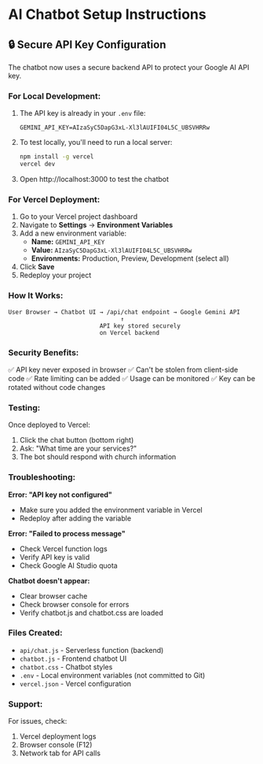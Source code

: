 # AI Chatbot Setup Instructions

## 🔒 Secure API Key Configuration

The chatbot now uses a secure backend API to protect your Google AI API key.

### For Local Development:

1. The API key is already in your `.env` file:
   ```
   GEMINI_API_KEY=AIzaSyC5DapG3xL-Xl3lAUIFI04L5C_UBSVHRRw
   ```

2. To test locally, you'll need to run a local server:
   ```bash
   npm install -g vercel
   vercel dev
   ```

3. Open http://localhost:3000 to test the chatbot

### For Vercel Deployment:

1. Go to your Vercel project dashboard
2. Navigate to **Settings** → **Environment Variables**
3. Add a new environment variable:
   - **Name:** `GEMINI_API_KEY`
   - **Value:** `AIzaSyC5DapG3xL-Xl3lAUIFI04L5C_UBSVHRRw`
   - **Environments:** Production, Preview, Development (select all)
4. Click **Save**
5. Redeploy your project

### How It Works:

```
User Browser → Chatbot UI → /api/chat endpoint → Google Gemini API
                                ↑
                          API key stored securely
                          on Vercel backend
```

### Security Benefits:

✅ API key never exposed in browser
✅ Can't be stolen from client-side code
✅ Rate limiting can be added
✅ Usage can be monitored
✅ Key can be rotated without code changes

### Testing:

Once deployed to Vercel:
1. Click the chat button (bottom right)
2. Ask: "What time are your services?"
3. The bot should respond with church information

### Troubleshooting:

**Error: "API key not configured"**
- Make sure you added the environment variable in Vercel
- Redeploy after adding the variable

**Error: "Failed to process message"**
- Check Vercel function logs
- Verify API key is valid
- Check Google AI Studio quota

**Chatbot doesn't appear:**
- Clear browser cache
- Check browser console for errors
- Verify chatbot.js and chatbot.css are loaded

### Files Created:

- `api/chat.js` - Serverless function (backend)
- `chatbot.js` - Frontend chatbot UI
- `chatbot.css` - Chatbot styles
- `.env` - Local environment variables (not committed to Git)
- `vercel.json` - Vercel configuration

### Support:

For issues, check:
1. Vercel deployment logs
2. Browser console (F12)
3. Network tab for API calls
